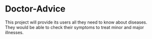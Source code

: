 # Doctor-Advice
This project will provide its users all they need to know about diseases. They would be able to check their symptoms to treat minor and major illnesses. 
